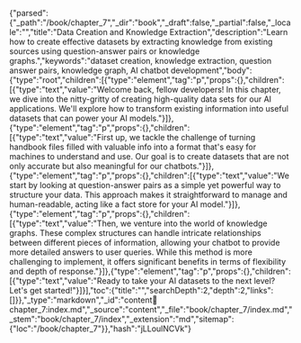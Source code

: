 {"parsed":{"_path":"/book/chapter_7","_dir":"book","_draft":false,"_partial":false,"_locale":"","title":"Data Creation and Knowledge Extraction","description":"Learn how to create effective datasets by extracting knowledge from existing sources using question-answer pairs or knowledge graphs.","keywords":"dataset creation, knowledge extraction, question answer pairs, knowledge graph, AI chatbot development","body":{"type":"root","children":[{"type":"element","tag":"p","props":{},"children":[{"type":"text","value":"Welcome back, fellow developers! In this chapter, we dive into the nitty-gritty of creating high-quality data sets for our AI applications. We'll explore how to transform existing information into useful datasets that can power your AI models."}]},{"type":"element","tag":"p","props":{},"children":[{"type":"text","value":"First up, we tackle the challenge of turning handbook files filled with valuable info into a format that's easy for machines to understand and use. Our goal is to create datasets that are not only accurate but also meaningful for our chatbots."}]},{"type":"element","tag":"p","props":{},"children":[{"type":"text","value":"We start by looking at question-answer pairs as a simple yet powerful way to structure your data. This approach makes it straightforward to manage and human-readable, acting like a fact store for your AI model."}]},{"type":"element","tag":"p","props":{},"children":[{"type":"text","value":"Then, we venture into the world of knowledge graphs. These complex structures can handle intricate relationships between different pieces of information, allowing your chatbot to provide more detailed answers to user queries. While this method is more challenging to implement, it offers significant benefits in terms of flexibility and depth of response."}]},{"type":"element","tag":"p","props":{},"children":[{"type":"text","value":"Ready to take your AI datasets to the next level? Let's get started!"}]}],"toc":{"title":"","searchDepth":2,"depth":2,"links":[]}},"_type":"markdown","_id":"content:book:chapter_7:index.md","_source":"content","_file":"book/chapter_7/index.md","_stem":"book/chapter_7/index","_extension":"md","sitemap":{"loc":"/book/chapter_7"}},"hash":"jLLoulNCVk"}